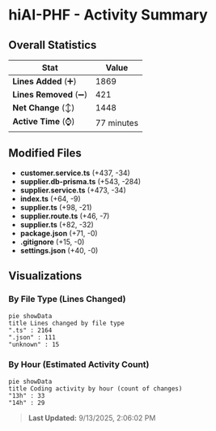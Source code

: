 # hiAI-PHF - Activity Summary 

## Overall Statistics

| Stat                   | Value                                                             |
| ---------------------- | ----------------------------------------------------------------- |
| **Lines Added** (➕)   | 1869                                          |
| **Lines Removed** (➖) | 421                                        |
| **Net Change** (↕)    | 1448                |
| **Active Time** (⌚)   | 77 minutes |


## Modified Files
- **customer.service.ts** (+437, -34)
- **supplier.db-prisma.ts** (+543, -284)
- **supplier.service.ts** (+473, -34)
- **index.ts** (+64, -9)
- **supplier.ts** (+98, -21)
- **supplier.route.ts** (+46, -7)
- **supplier.ts** (+82, -32)
- **package.json** (+71, -0)
- **.gitignore** (+15, -0)
- **settings.json** (+40, -0)

## Visualizations

### By File Type (Lines Changed)

```mermaid
pie showData
title Lines changed by file type
".ts" : 2164
".json" : 111
"unknown" : 15
```

### By Hour (Estimated Activity Count)

```mermaid
pie showData
title Coding activity by hour (count of changes)
"13h" : 33
"14h" : 29
```


> **Last Updated:** 9/13/2025, 2:06:02 PM